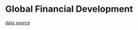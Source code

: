 # Global Financial Development
[data source](https://datacatalog.worldbank.org/dataset/global-financial-development)




